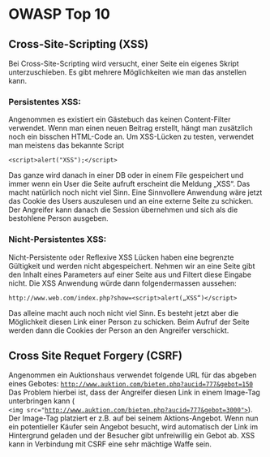 # OWASP Top 10

## Cross-Site-Scripting \(XSS\) 

Bei Cross-Site-Scripting wird versucht, einer Seite ein eigenes Skript unterzuschieben. Es gibt mehrere Möglichkeiten wie man das anstellen kann. 

### Persistentes XSS: 

Angenommen es existiert ein Gästebuch das keinen Content-Filter verwendet. Wenn man einen neuen Beitrag erstellt, hängt man zusätzlich noch ein bisschen HTML-Code an. Um XSS-Lücken zu testen, verwendet man meistens das bekannte Script

```text
<script>alert("XSS");</script>
```

Das ganze wird danach in einer DB oder in einem File gespeichert und immer wenn ein User die Seite aufruft erscheint die Meldung „XSS“. Das macht natürlich noch nicht viel Sinn. Eine Sinnvollere Anwendung wäre jetzt das Cookie des Users auszulesen und an eine externe Seite zu schicken. Der Angreifer kann danach die Session übernehmen und sich als die bestohlene Person ausgeben. 

### Nicht-Persistentes XSS: 

Nicht-Persistente oder Reflexive XSS Lücken haben eine begrenzte Gültigkeit und werden nicht abgespeichert. Nehmen wir an eine Seite gibt den Inhalt eines Parameters auf einer Seite aus und Filtert diese Eingabe nicht. Die XSS Anwendung würde dann folgendermassen aussehen: 

```text
http://www.web.com/index.php?show=<script>alert(„XSS“)</script>
```

Das alleine macht auch noch nicht viel Sinn. Es besteht jetzt aber die Möglichkeit diesen Link einer Person zu schicken. Beim Aufruf der Seite werden dann die Cookies der Person an den Angreifer verschickt. 

## Cross Site Requet Forgery \(CSRF\) 

Angenommen ein Auktionshaus verwendet folgende URL für das abgeben eines Gebotes: [`http://www.auktion.com/bieten.php?aucid=777&gebot=150`](http://www.auktion.com/bieten.php?aucid=777&gebot=150)  
Das Problem hierbei ist, dass der Angreifer diesen Link in einem Image-Tag unterbringen kann \(  
`<img src="`[`http://www.auktion.com/bieten.php?aucid=777&gebot=3000">`](http://www.auktion.com/bieten.php?aucid=777&gebot=3000>)\). Der Image-Tag platziert er z.B. auf bei seinem Aktions-Angebot. Wenn nun ein potentieller Käufer sein Angebot besucht, wird automatisch der Link im Hintergrund geladen und der Besucher gibt unfreiwillig ein Gebot ab. XSS kann in Verbindung mit CSRF eine sehr mächtige Waffe sein. 



